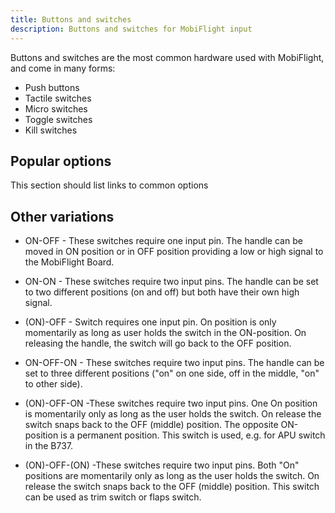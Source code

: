 ```yaml
---
title: Buttons and switches
description: Buttons and switches for MobiFlight input
---
```


Buttons and switches are the most common hardware used with MobiFlight, and come in many forms:

- Push buttons
- Tactile switches
- Micro switches
- Toggle switches
- Kill switches

## Popular options

This section should list links to common options

## Other variations

- ON-OFF - These switches require one input pin. The handle can be moved in ON position or in OFF position providing a low or high signal to the MobiFlight Board.

- ON-ON - These switches require two input pins. The handle can be set to two different positions (on and off) but both have their own high signal.

- (ON)-OFF - Switch requires one input pin. On position is only momentarily as long as user holds the switch in the ON-position. On releasing the handle, the switch will go back to the OFF position.

- ON-OFF-ON - These switches require two input pins. The handle can be set to three different positions ("on" on one side, off in the middle, "on" to other side).

- (ON)-OFF-ON -These switches require two input pins. One On position is momentarily only as long as the user holds the switch. On release the switch snaps back to the OFF (middle) position. The opposite ON-position is a permanent position. This switch is used, e.g. for APU switch in the B737.

- (ON)-OFF-(ON) -These switches require two input pins. Both "On" positions are momentarily only as long as the user holds the switch. On release the switch snaps back to the OFF (middle) position. This switch can be used as trim switch or flaps switch.


